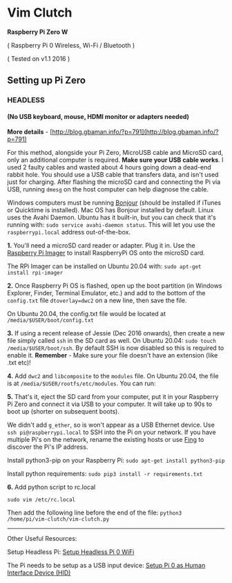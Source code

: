 # Vim Clutch

**Raspberry Pi Zero W**

( Raspberry Pi 0 Wireless, Wi-Fi / Bluetooth )

( Tested on v1.1 2016 )

## Setting up Pi Zero

### HEADLESS
#### (No USB keyboard, mouse, HDMI monitor or adapters needed)

**More details** - [http://blog.gbaman.info/?p=791](http://blog.gbaman.info/?p=791)

For this method, alongside your Pi Zero, MicroUSB cable and MicroSD card, only an additional computer is required. **Make sure your USB cable works**. I used 2 faulty cables and wasted about 4 hours going down a dead-end rabbit hole. You should use a USB cable that transfers data, and isn't used just for charging. After flashing the microSD card and connecting the Pi via USB, running `dmesg` on the host computer can help diagnose the cable.

Windows computers must be running [Bonjour](https://support.apple.com/kb/DL999) (should be installed if iTunes or Quicktime is installed). Mac OS has Bonjour installed by default. Linux uses the Avahi Daemon. Ubuntu has it built-in, but you can check that it's running with: `sudo service avahi-daemon status`. This will let you use the `raspberrypi.local` address out-of-the-box.

**1.** You'll need a microSD card reader or adapter. Plug it in. Use the [Raspberry Pi Imager](https://www.raspberrypi.org/software/) to install RaspberryPi OS onto the microSD card.

The RPi Imager can be installed on Ubuntu 20.04 with:
`sudo apt-get install rpi-imager`

**2.** Once Raspberry Pi OS is flashed, open up the boot partition (in Windows Explorer, Finder, Terminal Emulator, etc.) and add to the bottom of the `config.txt` file `dtoverlay=dwc2` on a new line, then save the file.

On Ubuntu 20.04, the config.txt file would be located at `/media/$USER/boot/config.txt`

**3.** If using a recent release of Jessie (Dec 2016 onwards), then create a new file simply called `ssh` in the SD card as well. On Ubuntu 20.04: `sudo touch /media/$USER/boot/ssh`. By default SSH is now disabled so this is required to enable it. **Remember** - Make sure your file doesn't have an extension (like .txt etc)!

**4.** Add `dwc2` and `libcomposite` to the `modules` file. On Ubuntu 20.04, the file is at `/media/$USER/rootfs/etc/modules`. You can run:

**5.** That's it, eject the SD card from your computer, put it in your Raspberry Pi Zero and connect it via USB to your computer. It will take up to 90s to boot up (shorter on subsequent boots).

We didn't add `g_ether`, so is won't appear as a USB Ethernet device. Use `ssh pi@raspberrypi.local` to SSH into the Pi on your network. If you have multiple Pi's on the network, rename the existing hosts or use [Fing](https://www.fing.com/products/development-toolkit) to discover the Pi's IP address.

Install python3-pip on your Raspberry Pi:
`sudo apt-get install python3-pip`

Install python requirements:
`sudo pip3 install -r requirements.txt`

**6.** Add python script to rc.local

`sudo vim /etc/rc.local`

Then add the following line before the end of the file:
`python3 /home/pi/vim-clutch/vim-clutch.py`

---

Other Useful Resources:

Setup Headless Pi:
[Setup Headless Pi 0 WiFi](https://desertbot.io/blog/setup-pi-zero-w-headless-wifi)

The Pi needs to be setup as a USB input device:
[Setup Pi 0 as Human Interface Device (HID)](https://gndtovcc.home.blog/2020/04/17/turn-your-raspberry-pi-zero-into-a-usb-keyboard-hid/comment-page-1/?unapproved=2111&moderation-hash=a6db68e6d3caa5708e7279ef30ac555a#comment-2111)

